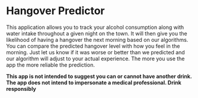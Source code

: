 Hangover Predictor
=============

This application allows you to track your alcohol consumption along with water intake throughout a given night on the town.  It will then give you the likelihood of having a hangover the next morning based on our algorithms.  You can compare the predicted hangover level with how you feel in the morning.  Just let us know if it was worse or better than we predicted and our algorithm will adjust to your actual experience.  The more you use the app the more reliable the prediction.

**This app is not intended to suggest you can or cannot have another drink.  The app does not intend to impersonate a medical professional.  Drink responsibly**
